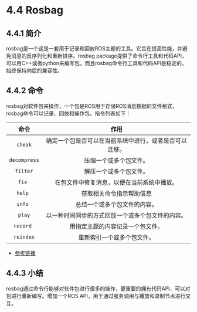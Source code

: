 # 4.4 Rosbag
## 4.4.1 简介
rosbag是一个这是一套用于记录和回放ROS主题的工具。它旨在提高性能，并避免消息的反序列化和重新排序。rosbag package提供了命令行工具和代码API，可以用C++或者python来编写包。而且rosbag命令行工具和代码API是稳定的，始终保持向后的兼容性。
## 4.4.2 命令
rosbag对软件包来操作，一个包是ROS用于存储ROS消息数据的文件格式，rosbag命令可以记录、回放和操作包。指令列表如下：

|   命令    | 作用 |
| :------:   | :------:           |
| `cheak`               | 确定一个包是否可以在当前系统中进行，或者是否可以迁移。 |
| `decompress`   |  压缩一个或多个包文件。  |
| `filter`   |  解压一个或多个包文件。 |
| `fix `    | 在包文件中修复消息，以便在当前系统中播放。|
| `help `    |  获取相关命令指示帮助信息|
| `info `    |  总结一个或多个包文件的内容。|
| `play`    |  以一种时间同步的方式回放一个或多个包文件的内容。|
| `record `    |  用指定主题的内容记录一个包文件。|
| `reindex`    |  重新索引一个或多个包文件。|


* [参考链接](https://youtu.be/pwlbArh_neU)

## 4.4.3 小结
rosbag通过命令行能够对软件包进行很多的操作，更重要的拥有代码API，可以对包进行重新编写。增加一个ROS API，用于通过服务调用与播放和录制节点进行交互。



